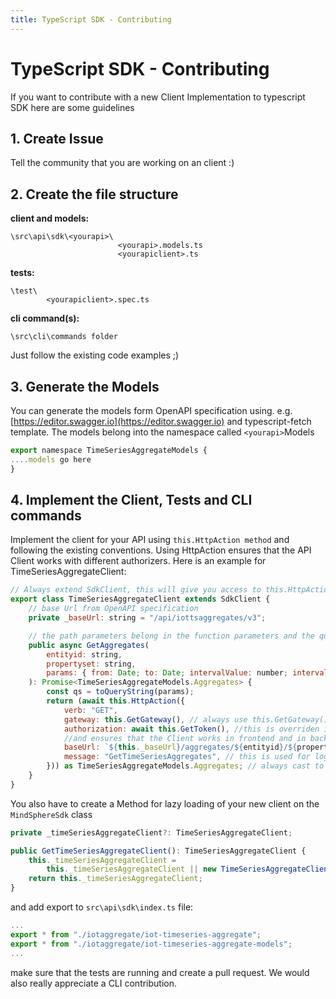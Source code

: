```yaml
---
title: TypeScript SDK - Contributing
---
```


<!-- @format -->

# TypeScript SDK - Contributing

If you want to contribute with a new Client Implementation to typescript SDK here are some guidelines

## 1. Create Issue

Tell the community that you are working on an client :)

## 2. Create the file structure

**client and models:**

```text
\src\api\sdk\<yourapi>\
                        <yourapi>.models.ts
                        <yourapiclient>.ts
```

**tests:**

```text
\test\
        <yourapiclient>.spec.ts
```

**cli command(s):**

```text
\src\cli\commands folder

```

Just follow the existing code examples ;)

## 3. Generate the Models

You can generate the models form OpenAPI specification using. e.g. [https://editor.swagger.io](https://editor.swagger.io) and typescript-fetch template.
The models belong into the namespace called `<yourapi>`Models

```javascript
export namespace TimeSeriesAggregateModels {
....models go here
}
```

## 4. Implement the Client, Tests and CLI commands

Implement the client for your API using `this.HttpAction method` and following the existing conventions. Using HttpAction ensures that the API Client works with different authorizers. Here is an example for TimeSeriesAggregateClient:

```javascript
// Always extend SdkClient, this will give you access to this.HttpAction
export class TimeSeriesAggregateClient extends SdkClient {
    // base Url from OpenAPI specification
    private _baseUrl: string = "/api/iottsaggregates/v3";

    // the path parameters belong in the function parameters and the querystring parameters in params object
    public async GetAggregates(
        entityid: string,
        propertyset: string,
        params: { from: Date; to: Date; intervalValue: number; intervalUnit: string; select?: string }
    ): Promise<TimeSeriesAggregateModels.Aggregates> {
        const qs = toQueryString(params);
        return (await this.HttpAction({
            verb: "GET",
            gateway: this.GetGateway(), // always use this.GetGateway()  and this.GetToken()
            authorization: await this.GetToken(), //this is overriden in different authorizers
            //and ensures that the Client works in frontend and in backend.
            baseUrl: `${this._baseUrl}/aggregates/${entityid}/${propertyset}?${qs}`,
            message: "GetTimeSeriesAggregates", // this is used for logging
        })) as TimeSeriesAggregateModels.Aggregates; // always cast to the real result type from models
    }
}
```

You also have to create a Method for lazy loading of your new client on the `MindSphereSdk` class

```javascript
private _timeSeriesAggregateClient?: TimeSeriesAggregateClient;

public GetTimeSeriesAggregateClient(): TimeSeriesAggregateClient {
    this._timeSeriesAggregateClient =
        this._timeSeriesAggregateClient || new TimeSeriesAggregateClient(this._authenticator);
    return this._timeSeriesAggregateClient;
}
```

and add export to `src\api\sdk\index.ts` file:

```javascript
...
export * from "./iotaggregate/iot-timeseries-aggregate";
export * from "./iotaggregate/iot-timeseries-aggregate-models";
...
```

make sure that the tests are running and create a pull request. We would also really appreciate a CLI contribution.
